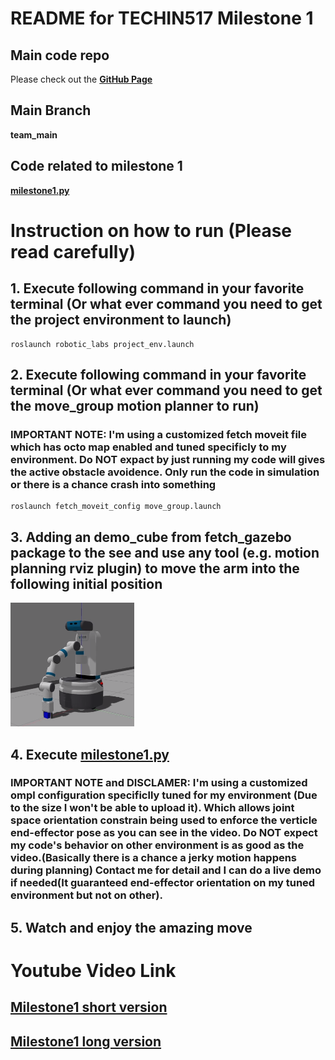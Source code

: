# README for TECHIN517 Milestone 1

## Main code repo
Please check out the **[GitHub Page](https://github.com/ironmanyu/Laundry_and_Garbage_Collection/tree/team_main)**

## Main Branch
**team_main**

## Code related to milestone 1
**[milestone1.py](https://github.com/ironmanyu/Laundry_and_Garbage_Collection/blob/team_main/scripts/milestone1.py)**

# Instruction on how to run (Please read carefully)

## 1.  Execute following command in your favorite terminal (Or what ever command you need to get the project environment to launch)
```
roslaunch robotic_labs project_env.launch 
```

## 2.  Execute following command in your favorite terminal (Or what ever command you need to get the move_group motion planner to run)  

### **IMPORTANT NOTE:** I'm using a customized fetch moveit file which has octo map enabled and tuned specificly to my environment. Do **NOT** expact by just running my code will gives the active obstacle avoidence. Only run the code in simulation or there is a chance crash into something
```
roslaunch fetch_moveit_config move_group.launch
```

## 3.   Adding an demo_cube from fetch_gazebo package to the see and use any tool (e.g. motion planning rviz plugin) to move the arm into the following initial position
![init pose](init.png)

## 4.   Execute **[milestone1.py](https://github.com/ironmanyu/Laundry_and_Garbage_Collection/blob/team_main/scripts/milestone1.py)**
### **IMPORTANT NOTE and DISCLAMER:** I'm using a customized ompl configuration specificlly tuned for my environment (Due to the size I won't be able to upload it). Which allows joint space orientation constrain being used to enforce the verticle end-effector pose as you can see in the video. Do **NOT** expect my code's behavior on other environment is as good as the video.(Basically there is a chance a jerky motion happens during planning) Contact me for detail and I can do a live demo if needed(It guaranteed end-effector orientation on my tuned environment but not on other).

## 5.   Watch and enjoy the amazing move  

  
# Youtube Video Link
## **[Milestone1 short version](https://youtu.be/kIy_dX4ovQM)**
## **[Milestone1 long version](https://youtu.be/m2LNHfqIK_U)**
